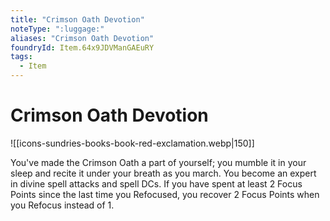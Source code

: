 ```yaml
---
title: "Crimson Oath Devotion"
noteType: ":luggage:"
aliases: "Crimson Oath Devotion"
foundryId: Item.64x9JDVManGAEuRY
tags:
  - Item
---
```


# Crimson Oath Devotion
![[icons-sundries-books-book-red-exclamation.webp|150]]

You've made the Crimson Oath a part of yourself; you mumble it in your sleep and recite it under your breath as you march. You become an expert in divine spell attacks and spell DCs. If you have spent at least 2 Focus Points since the last time you Refocused, you recover 2 Focus Points when you Refocus instead of 1.
